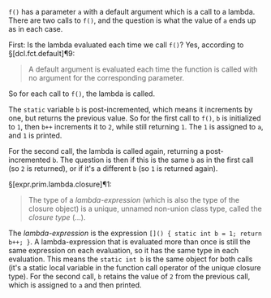 `f()` has a parameter `a` with a default argument which is a call to a lambda. There are two calls to `f()`, and the question is what the value of `a` ends up as in each case.

First: Is the lambda evaluated each time we call `f()`? Yes, according to §[dcl.fct.default]¶9:

> A default argument is evaluated each time the function is called with no argument for the corresponding parameter.

So for each call to `f()`, the lambda is called.

The `static` variable `b` is post-incremented, which means it increments by one, but returns the previous value. So for the first call to `f()`, `b` is initialized to `1`, then `b++` increments it to `2`, while still returning `1`. The `1` is assigned to `a`, and `1` is printed.

For the second call, the lambda is called again, returning a post-incremented `b`. The question is then if this is the same `b` as in the first call (so `2` is returned), or if it's a different `b` (so `1` is returned again).

§[expr.prim.lambda.closure]¶1:

> The type of a *lambda-expression* (which is also the type of the closure object) is a unique, unnamed non-union class type, called the *closure type* (...).

The *lambda-expression* is the expression `[]() { static int b = 1; return b++; }`. A lambda-expression that is evaluated more than once is still the same expression on each evaluation, so it has the same type in each evaluation. This means the `static int b` is the same object for both calls (it's a static local variable in the function call operator of the unique closure type). For the second call, `b` retains the value of `2` from the previous call, which is assigned to `a` and then printed.